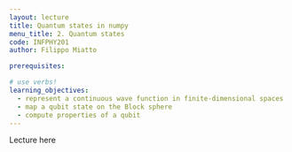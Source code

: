 ```yaml
---
layout: lecture
title: Quantum states in numpy
menu_title: 2. Quantum states
code: INFPHY201
author: Filippo Miatto

prerequisites:

# use verbs!
learning_objectives:
  - represent a continuous wave function in finite-dimensional spaces
  - map a qubit state on the Block sphere
  - compute properties of a qubit
---
```


Lecture here